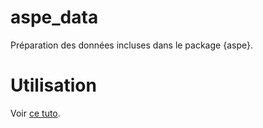 # aspe_data

Préparation des données incluses dans le package {aspe}.

# Utilisation

Voir [ce tuto](https://rpubs.com/kamoke/788169).


